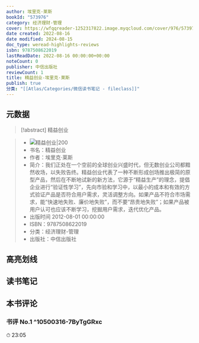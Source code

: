 ```yaml
---
author: 埃里克·莱斯
bookId: "573976"
category: 经济理财-管理
cover: https://wfqqreader-1252317822.image.myqcloud.com/cover/976/573976/t7_573976.jpg
date created: 2022-08-16
date modified: 2024-08-15
doc_type: weread-highlights-reviews
isbn: 9787508622019
lastReadDate: 2022-08-16 00:00:00+00:00
noteCount: 0
publisher: 中信出版社
reviewCount: 1
title: 精益创业-埃里克·莱斯
publish: true
分类: "[[Atlas/Categories/微信读书笔记 - fileclass]]"
---
```


## 元数据

>[!abstract] 精益创业

> - ![精益创业|200](https://wfqqreader-1252317822.image.myqcloud.com/cover/976/573976/t7_573976.jpg)
> - 书名：精益创业
> - 作者：埃里克·莱斯
> - 简介：我们正处在一个空前的全球创业兴盛时代，但无数创业公司都黯然收场，以失败告终。精益创业代表了一种不断形成创场推出极简的原型产品，然后在不断地试新的新方法，它源于“精益生产”的理念，提倡企业进行“验证性学习”，先向市验和学习中，以最小的成本和有效的方式验证产品是否符合用户需求，灵活调整方向。如果产品不符合市场需求，能“快速地失败、廉价地失败”，而不要“昂贵地失败”；如果产品被用户认可也应该不断学习，挖掘用户需求，迭代优化产品。
> - 出版时间 2012-08-01 00:00:00
> - ISBN：9787508622019
> - 分类：经济理财-管理
> - 出版社：中信出版社

## 高亮划线

## 读书笔记

## 本书评论

### 书评 No.1 ^10500316-7ByTgGRxc

⏱  23:05